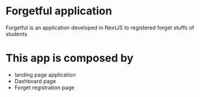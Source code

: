 # Forgetful application
Forgetful is an application developed in NextJS to registered forget stuffs of students<br/>
# This app is composed by
- landing page application
- Dashboard page
- Forget registration page
